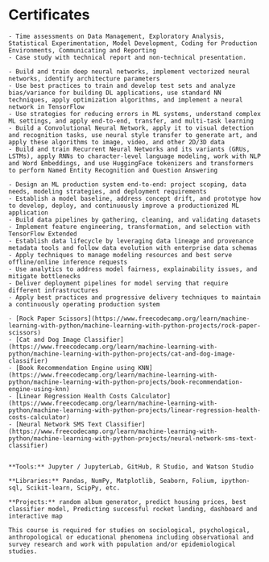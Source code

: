 # Certificates

````{dropdown} [DataCamp - Professional Data Scientist - May 2022](https://www.datacamp.com/certificate/DS0015263399857)
- Time assessments on Data Management, Exploratory Analysis, Statistical Experimentation, Model Development, Coding for Production Environments, Communicating and Reporting
- Case study with technical report and non-technical presentation.
````

````{dropdown} [DeepLearning.AI Deep Learnign Specialization- Dec 2021](https://coursera.org/share/2feff820c78f807f2b40fbc6d498fa55)
- Build and train deep neural networks, implement vectorized neural networks, identify architecture parameters
- Use best practices to train and develop test sets and analyze bias/variance for building DL applications, use standard NN techniques, apply optimization algorithms, and implement a neural network in TensorFlow
- Use strategies for reducing errors in ML systems, understand complex ML settings, and apply end-to-end, transfer, and multi-task learning
- Build a Convolutional Neural Network, apply it to visual detection and recognition tasks, use neural style transfer to generate art, and apply these algorithms to image, video, and other 2D/3D data
- Build and train Recurrent Neural Networks and its variants (GRUs, LSTMs), apply RNNs to character-level language modeling, work with NLP and Word Embeddings, and use HuggingFace tokenizers and transformers to perform Named Entity Recognition and Question Answering
````

````{dropdown} [DeepLearning.AI - Machine Learning Engineering for Production (MLOps) - Sep 2021](https://coursera.org/share/1f979fdc70dc1287759f1f411695da3c)
- Design an ML production system end-to-end: project scoping, data needs, modeling strategies, and deployment requirements
- Establish a model baseline, address concept drift, and prototype how to develop, deploy, and continuously improve a productionized ML application
- Build data pipelines by gathering, cleaning, and validating datasets
- Implement feature engineering, transformation, and selection with TensorFlow Extended
- Establish data lifecycle by leveraging data lineage and provenance metadata tools and follow data evolution with enterprise data schemas
- Apply techniques to manage modeling resources and best serve offline/online inference requests
- Use analytics to address model fairness, explainability issues, and mitigate bottlenecks
- Deliver deployment pipelines for model serving that require different infrastructures
- Apply best practices and progressive delivery techniques to maintain a continuously operating production system
````

````{dropdown} [FreeCodeCamp Machine Learning with Python - Jun 2021](https://www.freecodecamp.org/certification/guopatrick/machine-learning-with-python-v7)
- [Rock Paper Scissors](https://www.freecodecamp.org/learn/machine-learning-with-python/machine-learning-with-python-projects/rock-paper-scissors)
- [Cat and Dog Image Classifier](https://www.freecodecamp.org/learn/machine-learning-with-python/machine-learning-with-python-projects/cat-and-dog-image-classifier)
- [Book Recommendation Engine using KNN](https://www.freecodecamp.org/learn/machine-learning-with-python/machine-learning-with-python-projects/book-recommendation-engine-using-knn)
- [Linear Regression Health Costs Calculator](https://www.freecodecamp.org/learn/machine-learning-with-python/machine-learning-with-python-projects/linear-regression-health-costs-calculator)
- [Neural Network SMS Text Classifier](https://www.freecodecamp.org/learn/machine-learning-with-python/machine-learning-with-python-projects/neural-network-sms-text-classifier)
````

````{dropdown} [IBM Data Science Professional - Jan 2021](https://www.credly.com/badges/5b40fa41-4510-40c0-8fd3-d0134f8ae0c8?source=linked_in_profile)

**Tools:** Jupyter / JupyterLab, GitHub, R Studio, and Watson Studio 

**Libraries:** Pandas, NumPy, Matplotlib, Seaborn, Folium, ipython-sql, Scikit-learn, ScipPy, etc. 

**Projects:** random album generator, predict housing prices, best classifier model, Predicting successful rocket landing, dashboard and interactive map
````

````{dropdown} [CITI Group 2: Social Behavioral and Education Research Investigators - Oct 2019](https://www.citiprogram.org/verify/?wfdc98a5f-e96c-4990-8804-91af8d5eae26-33644714)
This course is required for studies on sociological, psychological, anthropological or educational phenomena including observational and survey research and work with population and/or epidemiological studies.
````
